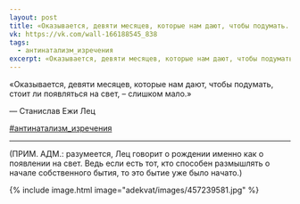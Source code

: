 ```yaml
---
layout: post
title: «Оказывается, девяти месяцев, которые нам дают, чтобы подумать...»
vk: https://vk.com/wall-166188545_838
tags:
  - антинатализм_изречения
excerpt: «Оказывается, девяти месяцев, которые нам дают, чтобы подумать, стоит ли появляться на свет, – слишком мало.» — Станислав Ежи Лец
---
```

«Оказывается, девяти месяцев, которые нам дают, чтобы подумать, стоит ли появляться на свет, – слишком мало.»

— Станислав Ежи Лец

[#антинатализм_изречения](poisk.html#антинатализм_изречения)

***

(ПРИМ. АДМ.: разумеется, Лец говорит о рождении именно как о появлении на свет. Ведь если есть тот, кто способен размышлять о начале собственного бытия, то это бытие уже было начато.)

{% include image.html image="adekvat/images/457239581.jpg" %}